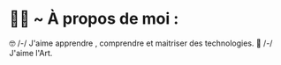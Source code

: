 # 👨‍🎓 ~ À propos de moi :

 🤓 /-/ J'aime apprendre , comprendre et maitriser des technologies.
🎨  /-/ J'aime l'Art.
